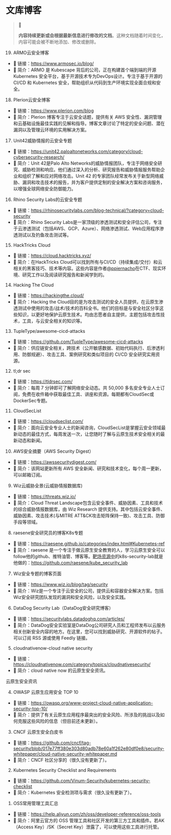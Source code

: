 # 文库博客

> 🚥
>
> **内容持续更新或会根据最新信息进行修改的文档**。这种文档随着时间变化，内容可能会被不断地添加、修改或删除。

19. ARMO云安全博客
- 🔗 链接：<https://www.armosec.io/blog/>
- 💬 简介：ARMO 是 Kubescape 背后的公司，正在构建首个端到端的开源 Kubernetes 安全平台，基于开源技术专为DevOps设计。专注于基于开源的 CI/CD 和 Kubernetes 安全，帮助组织从代码到生产环境实现全面合规和安全。

18. Plerion云安全博客
- 🔗 链接：<https://www.plerion.com/blog>
- 💬 简介：Plerion 博客专注于云安全话题，提供有关 AWS 安全性、漏洞管理和云基础设施最佳实践的见解和指导。博客文章讨论了特定的安全问题、潜在漏洞以及管理云环境的实用解决方案。

17. Unit42威胁情报的云安全专题

- 🔗 链接：<https://unit42.paloaltonetworks.com/category/cloud-cybersecurity-research/>
- 💬 简介：Unit 42是Palo Alto Networks的威胁情报团队，专注于网络安全研究、威胁检测和响应。他们通过深入的分析、研究报告和威胁情报服务帮助企业和组织了解和应对网络攻击。Unit 42 的专家团队经常发布关于新型网络威胁、漏洞和攻击技术的报告，并为客户提供定制的安全解决方案和咨询服务，以增强全球网络安全防御能力。

16. Rhino Security Labs的云安全专题
    
- 🔗 链接：<https://rhinosecuritylabs.com/blog-technical/?category=cloud-security>
- 💬 简介：Rhino Security Labs是一家顶级的渗透测试和安全评估公司，专注于云渗透测试（包括AWS、GCP、Azure）、网络渗透测试、Web应用程序渗透测试以及钓鱼攻击测试等。

15. HackTricks Cloud

- 🔗 链接：<https://cloud.hacktricks.xyz/>
- 💬 简介：在HackTricks Cloud可以找到所有与CI/CD（持续集成/交付）和云相关的黑客技巧、技术等内容。这些内容是作者[@ppiernacho](https://www.instagram.com/ppieranacho/)在CTF、现实环境、研究工作以及阅读研究报告和新闻学到的。 

14. Hacking The Cloud

- 🔗 链接：<https://hackingthe.cloud/>
- 💬 简介：Hacking the Cloud目的是为攻击测试的安全人员提供，在云原生渗透测试中使用的攻击/战术/技术的百科全书。他们的目标是与安全社区分享这些知识，以更好地保护云原生技术。均由志愿者自主提供，主题包括攻击性技术，工具，与云安全相关的知识等。

13. TupleType/awesome-cicd-attacks

- 🔗 链接：<https://github.com/TupleType/awesome-cicd-attacks>
- 💬 简介：供应链安全相关，跨技术（公开敏感数据、初始代码执行、后渗透利用、防御规避）、攻击工具、案例研究和类似项目的 CI/CD 安全研究实用资源。

12. tl;dr sec

- 🔗 链接：<https://tldrsec.com/>
- 💬 简介：每周 7 分钟即可了解网络安全动态。共 50,000 多名安全专业人士订阅，免费在收件箱中获取最佳工具、讲座和资源。每期都有CloudSec或DockerSec专题。

11. CloudSecList

- 🔗 链接：<https://cloudseclist.com/>
- 💬 简介：面向云安全专业人士的新闻咨询，CloudSecList是掌握云安全领域最新动态的最佳方式，每周发送一次，让您随时了解与云原生技术安全相关的最新动态和新闻。

10. AWS安全摘要（AWS Security Digest）

- 🔗 链接：<https://awssecuritydigest.com/>
- 💬 简介：该网站更新所有 AWS 安全新闻、研究和技术变化，每个周一更新，可以邮箱订阅。

9. Wiz云威胁全景(云威胁情报数据库)

- 🔗 链接：<https://threats.wiz.io/>
- 💬 简介：Cloud Threat Landscape包含云安全事件、威胁因素、工具和技术的综合威胁情报数据库，由 Wiz Research 提供支持。其中包括云安全事件、威胁因素、攻击技术(与MITRE ATT&CK攻击矩阵保持一致)、攻击工具、防御手段等领域。

8. raesene安全研究员的博客K8s专题

- 🔗 链接：<https://raesene.github.io/categories/index.html#Kubernetes-ref>
- 💬 简介：raesene 是一个专注于做云原生安全教育的人，学习云原生安全可以follow他的github、推特油管、博客等。[靶场资源中](../labs/README.md)的k8s-security-lab就是他做的：<https://github.com/raesene/kube_security_lab>

7. Wiz安全专题的博客页面

- 🔗 链接：<https://www.wiz.io/blog/tag/security>
- 💬 简介：Wiz是一个专注于云安全的公司，提供云和容器安全解决方案。包括Wiz安全研究团队发现的漏洞和安全风险，以及安全实践。

6. DataDog  Security Lab（DataDog安全研究博客）
   
- 🔗 链接：<https://securitylabs.datadoghq.com/articles/>
- 💬 简介：DataDog安全实验室是DataDog公司研究人员和工程师发布以云服务相关创新安全内容的地方。在这里，您可以找到威胁研究、开源软件的帖子。可以订阅 RSS 源或使用 Feedly 链接。

5. cloudnativenow-cloud native security

- 🔗 链接：<https://cloudnativenow.com/category/topics/cloudnativesecurity/>
- 💬 简介：cloud native now 的云原生安全资讯。

云原生安全资讯

4. OWASP 云原生应用安全 TOP 10

- 🔗 链接：<https://owasp.org/www-project-cloud-native-application-security-top-10/>
- 💬 简介：提供了有关云原生应用程序最突出的安全风险、所涉及的挑战以及如何克服这些风险的信息（但目前还未更新）。

3. CNCF 云原生安全白皮书

- 🔗 链接：<https://github.com/cncf/tag-security/blob/017e77ff380e303d80adb78e60a1f262e80df0e8/security-whitepaper/cloud-native-security-whitepaper.md>
- 💬 简介：CNCF 社区分享的（很久没有更新了）。

2. Kubernetes Security Checklist and Requirements

- 🔗 链接：<https://github.com/Vinum-Security/kubernetes-security-checklist>
- 💬 简介：Kubernetes 安全检测项与需求（很久没有更新了）。

1. OSS常用管理工具汇总

- 🔗 链接：<https://help.aliyun.com/zh/oss/developer-reference/oss-tools>
- 💬 简介：阿里云官方的 OSS 管理工具和社区开发的第三方工具和插件。若AK（Access Key）/SK（Secret Key）泄露了，可以使用这些工具进行托管。

